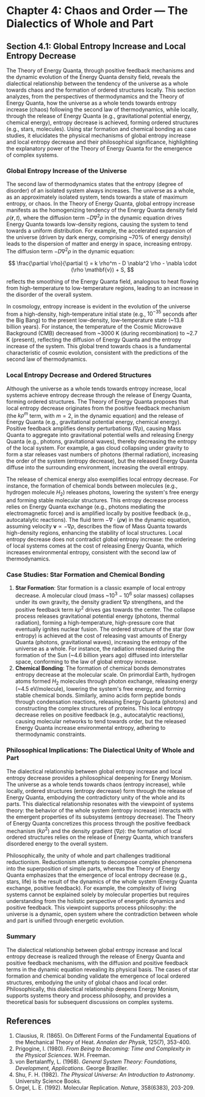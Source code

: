 # Chapter 4: Chaos and Order — The Dialectics of Whole and Part

## Section 4.1: Global Entropy Increase and Local Entropy Decrease

The Theory of Energy Quanta, through positive feedback mechanisms and the dynamic evolution of the Energy Quanta density field, reveals the dialectical relationship between the tendency of the universe as a whole towards chaos and the formation of ordered structures locally. This section analyzes, from the perspectives of thermodynamics and the Theory of Energy Quanta, how the universe as a whole tends towards entropy increase (chaos) following the second law of thermodynamics, while locally, through the release of Energy Quanta (e.g., gravitational potential energy, chemical energy), entropy decrease is achieved, forming ordered structures (e.g., stars, molecules). Using star formation and chemical bonding as case studies, it elucidates the physical mechanisms of global entropy increase and local entropy decrease and their philosophical significance, highlighting the explanatory power of the Theory of Energy Quanta for the emergence of complex systems.

### Global Entropy Increase of the Universe
The second law of thermodynamics states that the entropy (degree of disorder) of an isolated system always increases. The universe as a whole, as an approximately isolated system, tends towards a state of maximum entropy, or chaos. In the Theory of Energy Quanta, global entropy increase manifests as the homogenizing tendency of the Energy Quanta density field $\rho(\mathbf{r}, t)$, where the diffusion term $-D \nabla^2 \rho$ in the dynamic equation drives Energy Quanta towards low-density regions, causing the system to tend towards a uniform distribution. For example, the accelerated expansion of the universe (driven by dark energy, comprising ~70% of energy density) leads to the dispersion of matter and energy in space, increasing entropy. The diffusion term $-D \nabla^2 \rho$ in the dynamic equation:

$$
\frac{\partial \rho}{\partial t} = k \rho^m - D \nabla^2 \rho - \nabla \cdot (\rho \mathbf{v}) + S,
$$

reflects the smoothing of the Energy Quanta field, analogous to heat flowing from high-temperature to low-temperature regions, leading to an increase in the disorder of the overall system.

In cosmology, entropy increase is evident in the evolution of the universe from a high-density, high-temperature initial state (e.g., $10^{-35}$ seconds after the Big Bang) to the present low-density, low-temperature state (~13.8 billion years). For instance, the temperature of the Cosmic Microwave Background (CMB) decreased from ~3000 K (during recombination) to ~2.7 K (present), reflecting the diffusion of Energy Quanta and the entropy increase of the system. This global trend towards chaos is a fundamental characteristic of cosmic evolution, consistent with the predictions of the second law of thermodynamics.

### Local Entropy Decrease and Ordered Structures
Although the universe as a whole tends towards entropy increase, local systems achieve entropy decrease through the release of Energy Quanta, forming ordered structures. The Theory of Energy Quanta proposes that local entropy decrease originates from the positive feedback mechanism (the $k \rho^m$ term, with $m=2$, in the dynamic equation) and the release of Energy Quanta (e.g., gravitational potential energy, chemical energy). Positive feedback amplifies density perturbations ($\nabla \rho$), causing Mass Quanta to aggregate into gravitational potential wells and releasing Energy Quanta (e.g., photons, gravitational waves), thereby decreasing the entropy of the local system. For example, a gas cloud collapsing under gravity to form a star releases vast numbers of photons (thermal radiation), increasing the order of the system (entropy decrease), but the released Energy Quanta diffuse into the surrounding environment, increasing the overall entropy.

The release of chemical energy also exemplifies local entropy decrease. For instance, the formation of chemical bonds between molecules (e.g., hydrogen molecule $H_2$) releases photons, lowering the system's free energy and forming stable molecular structures. This entropy decrease process relies on Energy Quanta exchange (e.g., photons mediating the electromagnetic force) and is amplified locally by positive feedback (e.g., autocatalytic reactions). The fluid term $-\nabla \cdot (\rho \mathbf{v})$ in the dynamic equation, assuming velocity $\mathbf{v} \propto -\nabla \rho$, describes the flow of Mass Quanta towards high-density regions, enhancing the stability of local structures. Local entropy decrease does not contradict global entropy increase: the ordering of local systems comes at the cost of releasing Energy Quanta, which increases environmental entropy, consistent with the second law of thermodynamics.

### Case Studies: Star Formation and Chemical Bonding

1. **Star Formation**: Star formation is a classic example of local entropy decrease. A molecular cloud (mass ~$10^3-10^6$ solar masses) collapses under its own gravity, the density gradient $\nabla \rho$ strengthens, and the positive feedback term $k \rho^2$ drives gas towards the center. The collapse process releases gravitational potential energy (photons, thermal radiation), forming a high-temperature, high-pressure core that eventually ignites nuclear fusion. The ordered structure of the star (low entropy) is achieved at the cost of releasing vast amounts of Energy Quanta (photons, gravitational waves), increasing the entropy of the universe as a whole. For instance, the radiation released during the formation of the Sun (~4.6 billion years ago) diffused into interstellar space, conforming to the law of global entropy increase.
2. **Chemical Bonding**: The formation of chemical bonds demonstrates entropy decrease at the molecular scale. On primordial Earth, hydrogen atoms formed $H_2$ molecules through photon exchange, releasing energy (~4.5 eV/molecule), lowering the system's free energy, and forming stable chemical bonds. Similarly, amino acids form peptide bonds through condensation reactions, releasing Energy Quanta (photons) and constructing the complex structures of proteins. This local entropy decrease relies on positive feedback (e.g., autocatalytic reactions), causing molecular networks to tend towards order, but the released Energy Quanta increase environmental entropy, adhering to thermodynamic constraints.

### Philosophical Implications: The Dialectical Unity of Whole and Part
The dialectical relationship between global entropy increase and local entropy decrease provides a philosophical deepening for Energy Monism. The universe as a whole tends towards chaos (entropy increase), while locally, ordered structures (entropy decrease) form through the release of Energy Quanta, embodying the contradictory unity of the whole and its parts. This dialectical relationship resonates with the viewpoint of systems theory: the behavior of the whole system (entropy increase) interacts with the emergent properties of its subsystems (entropy decrease). The Theory of Energy Quanta concretizes this process through the positive feedback mechanism ($k \rho^2$) and the density gradient ($\nabla \rho$): the formation of local ordered structures relies on the release of Energy Quanta, which transfers disordered energy to the overall system.

Philosophically, the unity of whole and part challenges traditional reductionism. Reductionism attempts to decompose complex phenomena into the superposition of simple parts, whereas the Theory of Energy Quanta emphasizes that the emergence of local entropy decrease (e.g., stars, life) is the result of the dynamics of the whole system (Energy Quanta exchange, positive feedback). For example, the complexity of living systems cannot be explained solely by molecular properties but requires understanding from the holistic perspective of energetic dynamics and positive feedback. This viewpoint supports process philosophy: the universe is a dynamic, open system where the contradiction between whole and part is unified through energetic evolution.

### Summary
The dialectical relationship between global entropy increase and local entropy decrease is realized through the release of Energy Quanta and positive feedback mechanisms, with the diffusion and positive feedback terms in the dynamic equation revealing its physical basis. The cases of star formation and chemical bonding validate the emergence of local ordered structures, embodying the unity of global chaos and local order. Philosophically, this dialectical relationship deepens Energy Monism, supports systems theory and process philosophy, and provides a theoretical basis for subsequent discussions on complex systems.

## References
1. Clausius, R. (1865). On Different Forms of the Fundamental Equations of the Mechanical Theory of Heat. *Annalen der Physik*, 125(7), 353-400.
2. Prigogine, I. (1980). *From Being to Becoming: Time and Complexity in the Physical Sciences*. W.H. Freeman.
3. von Bertalanffy, L. (1968). *General System Theory: Foundations, Development, Applications*. George Braziller.
4. Shu, F. H. (1982). *The Physical Universe: An Introduction to Astronomy*. University Science Books.
5. Orgel, L. E. (1992). Molecular Replication. *Nature*, 358(6383), 203-209.
